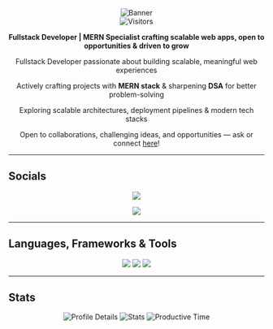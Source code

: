 <div align="center">
   <img src="https://github.com/shreyash-vishwasrao/shreyash-vishwasrao/assets/74005022/d99a9933-c791-46b8-a40e-3f3be6066e0e" alt="Banner" />
   <br />
   <img src="https://visitor-badge.laobi.icu/badge?page_id=shreyash-vishwasrao.shreyash-vishwasrao" alt="Visitors" />
</div>

<p align="center"><strong>Fullstack Developer | MERN Specialist crafting scalable web apps, open to opportunities & driven to grow</strong></p>

<div align="center">
   <p>Fullstack Developer passionate about building scalable, meaningful web experiences</p>
   <p>Actively crafting projects with <strong>MERN stack</strong> & sharpening <strong>DSA</strong> for better problem-solving</p>
   <p>Exploring scalable architectures, deployment pipelines & modern tech stacks</p>
   <p>Open to collaborations, challenging ideas, and opportunities — ask or connect <a href="https://github.com/shreyash-vishwasrao/shreyash-vishwasrao/issues">here</a>!</p>
</div>

---

## Socials

<div align="center">
   <p>
      <a href="mailto:shreyashvishwasrao29@gmail.com" target="_blank">
      <img src="https://img.shields.io/badge/Gmail-333333?style=for-the-badge&logo=gmail&logoColor=red" />
      </a>
   </p>
   <p>
      <a href="https://www.linkedin.com/in/shreyashvishwasrao" target="_blank">
      <img src="https://img.shields.io/badge/LinkedIn-0077B5?style=for-the-badge&logo=linkedin&logoColor=white" />
      </a>
   </p>
</div>

---

## Languages, Frameworks & Tools

<div align="center">
   <img src="https://skillicons.dev/icons?i=html,css,javascript,java,php" />
   <img src="https://skillicons.dev/icons?i=nodejs,express,mongodb,firebase,gulp,postman" />
   <img src="https://skillicons.dev/icons?i=react,redux,bootstrap,tailwind,scss,styledcomponents,vite,vscode,git,github,mysql,jquery,netlify" />
</div>

---

## Stats

<div align="center">
   <img src="http://github-profile-summary-cards.vercel.app/api/cards/profile-details?username=creatorshv&theme=github_dark" alt="Profile Details" />
   <img src="http://github-profile-summary-cards.vercel.app/api/cards/stats?username=creatorshv&theme=github_dark" alt="Stats" />
   <img src="http://github-profile-summary-cards.vercel.app/api/cards/productive-time?username=creatorshv&theme=github_dark&utcOffset=8" alt="Productive Time" />
</div>
